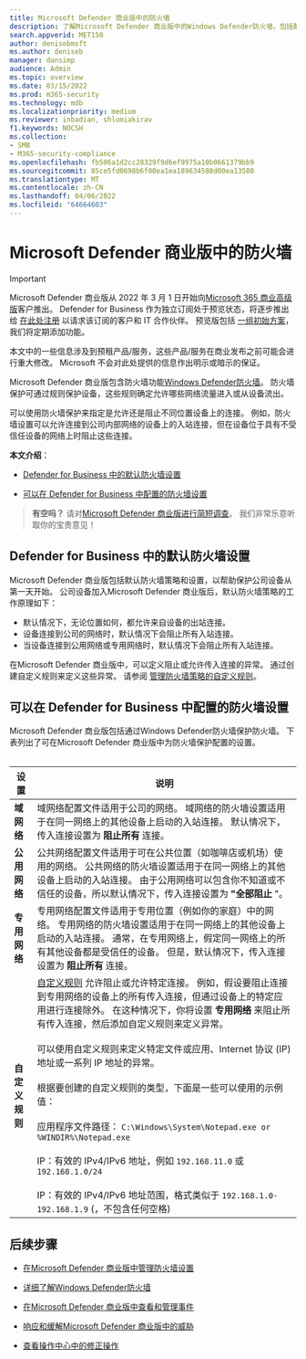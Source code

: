 ```yaml
---
title: Microsoft Defender 商业版中的防火墙
description: 了解Microsoft Defender 商业版中的Windows Defender防火墙，包括配置设置
search.appverid: MET150
author: denisebmsft
ms.author: deniseb
manager: dansimp
audience: Admin
ms.topic: overview
ms.date: 03/15/2022
ms.prod: m365-security
ms.technology: mdb
ms.localizationpriority: medium
ms.reviewer: inbadian, shlomiakirav
f1.keywords: NOCSH
ms.collection:
- SMB
- M365-security-compliance
ms.openlocfilehash: fb506a1d2cc28329f9d6ef9975a10b0661379bb9
ms.sourcegitcommit: 85ce5fd0698b6f00ea1ea189634588d00ea13508
ms.translationtype: MT
ms.contentlocale: zh-CN
ms.lasthandoff: 04/06/2022
ms.locfileid: "64664603"
---
```

# <a name="firewall-in-microsoft-defender-for-business"></a>Microsoft Defender 商业版中的防火墙

> [!IMPORTANT]
> Microsoft Defender 商业版从 2022 年 3 月 1 日开始向[Microsoft 365 商业高级版](../../business-premium/index.md)客户推出。 Defender for Business 作为独立订阅处于预览状态，将逐步推出给 [在此处注册](https://aka.ms/mdb-preview) 以请求该订阅的客户和 IT 合作伙伴。 预览版包括 [一组初始方案](mdb-tutorials.md#try-these-preview-scenarios)，我们将定期添加功能。
> 
> 本文中的一些信息涉及到预租产品/服务，这些产品/服务在商业发布之前可能会进行重大修改。 Microsoft 不会对此处提供的信息作出明示或暗示的保证。 

Microsoft Defender 商业版包含防火墙功能[Windows Defender防火墙](/windows/security/threat-protection/windows-firewall/windows-firewall-with-advanced-security)。 防火墙保护可通过规则保护设备，这些规则确定允许哪些网络流量进入或从设备流出。 

可以使用防火墙保护来指定是允许还是阻止不同位置设备上的连接。 例如，防火墙设置可以允许连接到公司内部网络的设备上的入站连接，但在设备位于具有不受信任设备的网络上时阻止这些连接。

**本文介绍**：

- [Defender for Business 中的默认防火墙设置](#default-firewall-settings-in-defender-for-business)

- [可以在 Defender for Business 中配置的防火墙设置](#firewall-settings-you-can-configure-in-defender-for-business)

>
> **有空吗？**
> 请对<a href="https://microsoft.qualtrics.com/jfe/form/SV_0JPjTPHGEWTQr4y" target="_blank">Microsoft Defender 商业版进行简短调查</a>。 我们非常乐意听取你的宝贵意见！
>

## <a name="default-firewall-settings-in-defender-for-business"></a>Defender for Business 中的默认防火墙设置

Microsoft Defender 商业版包括默认防火墙策略和设置，以帮助保护公司设备从第一天开始。 公司设备加入Microsoft Defender 商业版后，默认防火墙策略的工作原理如下：

- 默认情况下，无论位置如何，都允许来自设备的出站连接。
- 设备连接到公司的网络时，默认情况下会阻止所有入站连接。
- 当设备连接到公用网络或专用网络时，默认情况下会阻止所有入站连接。

在Microsoft Defender 商业版中，可以定义阻止或允许传入连接的异常。 通过创建自定义规则来定义这些异常。 请参阅 [管理防火墙策略的自定义规则](mdb-custom-rules-firewall.md)。

## <a name="firewall-settings-you-can-configure-in-defender-for-business"></a>可以在 Defender for Business 中配置的防火墙设置

Microsoft Defender 商业版包括通过Windows Defender防火墙保护防火墙。 下表列出了可在Microsoft Defender 商业版中为防火墙保护配置的设置。 <br/><br/>

| 设置 | 说明 |
|--|--|
| **域网络** | 域网络配置文件适用于公司的网络。 域网络的防火墙设置适用于在同一网络上的其他设备上启动的入站连接。 默认情况下，传入连接设置为 **阻止所有** 连接。  |
| **公用网络** | 公共网络配置文件适用于可在公共位置（如咖啡店或机场）使用的网络。 公共网络的防火墙设置适用于在同一网络上的其他设备上启动的入站连接。 由于公用网络可以包含你不知道或不信任的设备，所以默认情况下，传入连接设置为 **"全部阻止** "。  |
| **专用网络** | 专用网络配置文件适用于专用位置（例如你的家庭）中的网络。 专用网络的防火墙设置适用于在同一网络上的其他设备上启动的入站连接。 通常，在专用网络上，假定同一网络上的所有其他设备都是受信任的设备。 但是，默认情况下，传入连接设置为 **阻止所有** 连接。 |
| **自定义规则** | [自定义规则](mdb-custom-rules-firewall.md) 允许阻止或允许特定连接。 例如，假设要阻止连接到专用网络的设备上的所有传入连接，但通过设备上的特定应用进行连接除外。 在这种情况下，你将设置 **专用网络** 来阻止所有传入连接，然后添加自定义规则来定义异常。 <br/><br/>可以使用自定义规则来定义特定文件或应用、Internet 协议 (IP) 地址或一系列 IP 地址的异常。 <br/><br/>根据要创建的自定义规则的类型，下面是一些可以使用的示例值： <br/><br/>应用程序文件路径： `C:\Windows\System\Notepad.exe or %WINDIR%\Notepad.exe` <br/><br/>IP：有效的 IPv4/IPv6 地址，例如 `192.168.11.0` 或 `192.168.1.0/24` <br/><br/>IP：有效的 IPv4/IPv6 地址范围，格式类似于 `192.168.1.0-192.168.1.9` (，不包含任何空格)  |

## <a name="next-steps"></a>后续步骤

- [在Microsoft Defender 商业版中管理防火墙设置](mdb-custom-rules-firewall.md)

- [详细了解Windows Defender防火墙](/windows/security/threat-protection/windows-firewall/windows-firewall-with-advanced-security)

- [在Microsoft Defender 商业版中查看和管理事件](mdb-view-manage-incidents.md)

- [响应和缓解Microsoft Defender 商业版中的威胁](mdb-respond-mitigate-threats.md)

- [查看操作中心中的修正操作](mdb-review-remediation-actions.md)